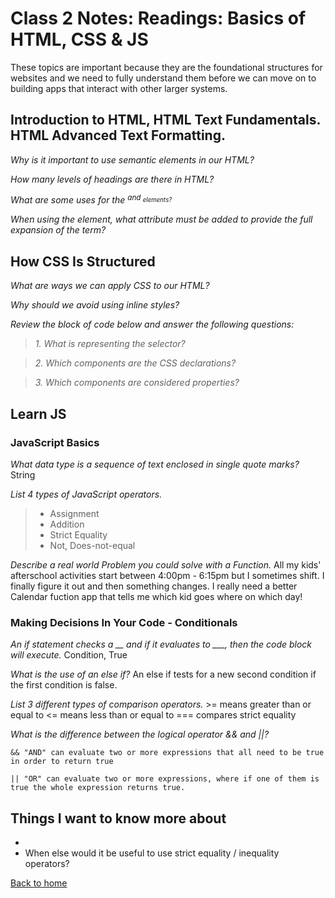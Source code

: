 # Class 2 Notes: Readings: Basics of HTML, CSS & JS

These topics are important because they are the foundational structures for websites and we need to fully understand them before we can move on to building apps that interact with other larger systems.

## Introduction to HTML, HTML Text Fundamentals. HTML Advanced Text Formatting.

*Why is it important to use semantic elements in our HTML?*

*How many levels of headings are there in HTML?*


*What are some uses for the <sup> and <sub> elements?*


*When using the <abbr> element, what attribute must be added to provide the full expansion of the term?*

## How CSS Is Structured

*What are ways we can apply CSS to our HTML?*

*Why should we avoid using inline styles?*

*Review the block of code below and answer the following questions:*

>*1. What is representing the selector?*

>*2. Which components are the CSS declarations?*

>*3. Which components are considered properties?*


## Learn JS

### JavaScript Basics

*What data type is a sequence of text enclosed in single quote marks?*
    String

*List 4 types of JavaScript operators.*

>+ Assignment
>+ Addition
>+ Strict Equality
>+ Not, Does-not-equal

*Describe a real world Problem you could solve with a Function.* 
    All my kids' afterschool activities start between 4:00pm - 6:15pm but I sometimes shift.  I finally figure it out and then something changes.  I really need a better Calendar fuction app that tells me which kid goes where on which day!

### Making Decisions In Your Code - Conditionals

*An if statement checks a __ and if it evaluates to ___, then the code block will execute.*
    Condition, True

*What is the use of an else if?*
    An else if tests for a new second condition if the first condition is false.

*List 3 different types of comparison operators.*
    >= means greater than or equal to
    <= means less than or equal to
    === compares strict equality

*What is the difference between the logical operator && and ||?*

    && "AND" can evaluate two or more expressions that all need to be true in order to return true

    || "OR" can evaluate two or more expressions, where if one of them is true the whole expression returns true.

## Things I want to know more about
+
+ When else would it be useful to use strict equality / inequality operators?



[Back to home](../README.md)
